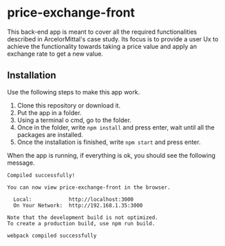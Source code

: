 # price-exchange-front

This back-end app is meant to cover all the required functionalities described in ArcelorMittal's case study. Its focus is to provide a user Ux to achieve the functionality towards taking a price value and apply an exchange rate to get a new value.

## Installation

Use the following steps to make this app work.

1. Clone this repository or download it.
2. Put the app in a folder.
3. Using a terminal o cmd, go to the folder.
4. Once in the folder, write ```npm install``` and press enter, wait until all the packages are installed.
5. Once the installation is finished, write ```npm start``` and press enter.

When the app is running, if everything is ok, you should see the following message.

```
Compiled successfully!

You can now view price-exchange-front in the browser.

  Local:            http://localhost:3000
  On Your Network:  http://192.168.1.35:3000

Note that the development build is not optimized.
To create a production build, use npm run build.

webpack compiled successfully
```

